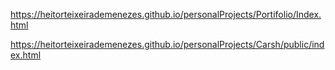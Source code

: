 https://heitorteixeirademenezes.github.io/personalProjects/Portifolio/Index.html

https://heitorteixeirademenezes.github.io/personalProjects/Carsh/public/index.html
